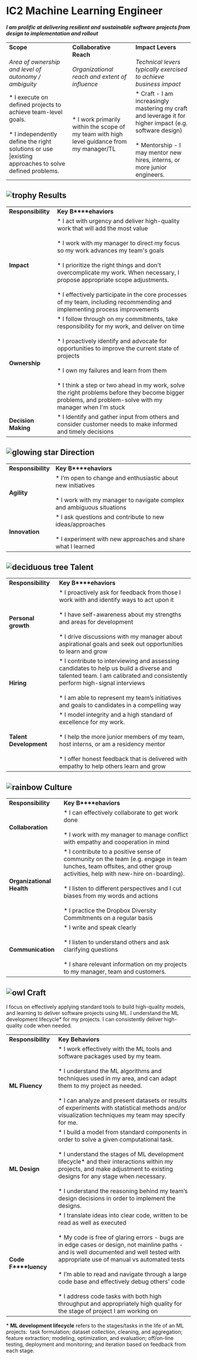 # IC2 Machine Learning Engineer

**_I am prolific at delivering resilient and_** **_sustainable_** **_software projects from design to implementation and rollout_**

|     |     |     |
| --- | --- | --- |
| **Scope**<br><br>_Area of ownership and level of autonomy / ambiguity_ | **Collaborative**  **Reach**<br><br>_Organizational reach and extent of influence_ | **Impact Levers**<br><br>_Technical levers typically exercised to achieve business impact_ |
| * I execute on defined projects to achieve team-level goals.<br><br>* I independently define the right solutions or use \|existing approaches to solve defined problems. | * I work primarily within the scope of my team with high level guidance from my manager/TL | * Craft - I am increasingly mastering my craft and leverage it for higher impact  (e.g. software design)<br><br>* Mentorship - I  may mentor new hires, interns, or more junior engineers. |

![trophy](https://paper.dropboxstatic.com/static/img/ace/emoji/1f3c6.png?version=6.0.0 "trophy")  Results
---------------------------------------------------------------------------------------------------------

|     |     |
| --- | --- |
| **Responsibility** | **Key** **B****ehaviors** |
| **Impact** | * I act with urgency and deliver high-quality work that will add the most value<br><br>* I work with my manager to direct my focus so my work advances my team's goals<br><br>* I prioritize the right things and don't overcomplicate my work. When necessary, I  propose appropriate scope adjustments.<br><br>* I effectively participate in the core processes of my team, including recommending and implementing process improvements |
| **Ownership** | * I follow through on my commitments, take responsibility for my work, and deliver on time<br><br>* I proactively identify and advocate for opportunities to improve the current state of projects<br><br>* I own my failures and learn from them<br><br>* I think a step or two ahead in my work, solve the right problems before they become bigger problems, and problem-solve with my manager when I'm stuck |
| **Decision Making** | * I Identify and gather input from others and consider customer needs to make informed and timely decisions |

![glowing star](https://paper.dropboxstatic.com/static/img/ace/emoji/1f31f.png?version=6.0.0 "glowing star")  Direction
-----------------------------------------------------------------------------------------------------------------------

|     |     |
| --- | --- |
| **Responsibility** | **Key** **B****ehaviors** |
| **Agility** | * I’m open to change and enthusiastic about new initiatives<br><br>* I work with my manager to navigate complex and ambiguous situations |
| **Innovation** | * I ask questions and contribute to new ideas/approaches<br><br>* I experiment with new approaches and share what I learned |

![deciduous tree](https://paper.dropboxstatic.com/static/img/ace/emoji/1f333.png?version=6.0.0 "deciduous tree")  Talent
------------------------------------------------------------------------------------------------------------------------

|     |     |
| --- | --- |
| **Responsibility** | **Key** **B****ehaviors** |
| **Personal growth** | * I proactively ask for feedback from those I work with and identify ways to act upon it<br><br>* I have self-awareness about my strengths and areas for development<br><br>* I drive discussions with my manager about aspirational goals and seek out opportunities to learn and grow |
| **Hiring** | * I contribute to interviewing and assessing candidates to help us build a diverse and talented team. I am calibrated and consistently perform high-signal interviews<br><br>* I am able to represent my team’s initiatives and goals to candidates in a compelling way |
| **Talent Development** | * I model integrity and a high standard of excellence for my work.<br><br>* I help the more junior members of  my team, host interns, or am a residency mentor<br><br>* I offer honest feedback that is delivered with empathy to help others learn and grow |

![rainbow](https://paper.dropboxstatic.com/static/img/ace/emoji/1f308.png?version=6.0.0 "rainbow")  Culture
-----------------------------------------------------------------------------------------------------------

|     |     |
| --- | --- |
| **Responsibility** | **Key** **B****ehaviors** |
| **Collaboration** | * I can effectively collaborate to get work done<br><br>* I work with my manager to manage conflict with empathy and cooperation in mind |
| **Organizational Health** | * I contribute to a positive sense of community on the team  (e.g. engage in team lunches, team offsites, and other group activities, help with new-hire on-boarding).<br><br>* I listen to different perspectives and I cut biases from my words and actions <br><br>* I practice the Dropbox Diversity Commitments on a regular basis |
| **Communication** | * I write and speak clearly<br><br>* I listen to understand others and ask clarifying questions<br><br>* I share relevant information on my projects  to my manager, team and customers. |

![owl](https://paper.dropboxstatic.com/static/img/ace/emoji/1f989.png?version=6.0.0 "owl") Craft
------------------------------------------------------------------------------------------------

I focus on effectively applying standard tools to build high-quality models, and learning to deliver software projects using ML. I understand the ML development lifecycle* for my projects. I can consistently deliver high-quality code when needed.

|     |     |
| --- | --- |
| **Responsibility** | **Key Behaviors** |
| **ML Fluency** | * I work effectively with the ML tools and software packages used by my team.<br><br>* I understand the ML algorithms and techniques used in my area, and can adapt them to my project as needed.<br><br>* I can analyze and present datasets or results of experiments with statistical methods and/or visualization techniques my team may specify for me. |
| **ML Design** | * I build a model from standard components in order to solve a given computational task.<br><br>* I understand the stages of ML development lifecycle* and their interactions within my projects, and make adjustment to existing designs for any stage when necessary.<br><br>* I understand the reasoning behind my team’s design decisions  in order to implement the designs. |
| **Code** **F****luency** | * I translate ideas into clear code, written to be read as well as executed<br><br>* My code is free of glaring errors - bugs are in edge cases or design, not mainline paths - and is well documented and well tested with appropriate use of manual vs automated tests<br><br>* I’m able to read and navigate through a large code base and effectively debug others’ code<br><br>* I address code tasks with both high throughput and appropriately high quality for the stage of project I am working on |

\* **ML development lifecycle** refers to the stages/tasks in the life of an ML projects:  task formulation; dataset collection, cleaning, and aggregation; feature extraction; modeling, optimization, and evaluation; off/on-line testing, deployment and monitoring; and iteration based on feedback from each stage.